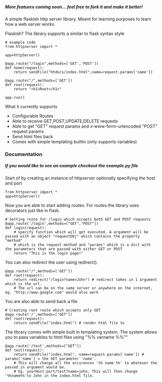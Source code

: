 ##### More features coming soon... feel free to fork it and make it better!
A simple flaskish http server library. Meant for learning purposes to learn how a web server works.

Flaskish?
The library supports a similar to flask syntax style
```
# example code
from httpserver import *

app=httpServer()

@app.route("/login",methods=['GET','POST'])
def home(request):
    return sendFile("htdocs/index.html",name=request.params['name'])

@app.route("/",methods=['GET'])
def root(request):
    return "<h1>Root</h1>"

app.run()
```

What it currently supports
- Configurable Routes
- Able to receive GET,POST,UPDATE,DELETE requests
- Able to get "GET" request params and x-www-form-urlencoded "POST" request params 
- Send html files back
- Comes with simple templating builtin (only supports variables)



### Documentation
##### If you would like to see an example checkout the example.py file 

Start of by creating an instance of httpserver optionally specifying the host and port
``` 
from httpserver import *
app=httpServer()
```
Now you are able to start adding routes. For routes the library uses decorators just like in flask.
```
# Setting route for /login which accepts both GET and POST requests
@app.route('/login',methods=["GET","POST"])
def login(request):
    # specify function which will get executed. A argument will be passed with an object "requestObj" which contains the property "method" 
    # which is the request method and "params" which is a dict with the parameters that are passed with either GET or POST
    return "This is the login page!"

```
You can also redirect the user using redirect().
```
@app.route("/",methods=['GET'])
def root(request):
    return redirect("/login?name=John") # redirect takes in 1 argument which is the url. 
    # The url can be on the same server or anywhere on the internet, eg. "http://www.google.com" would also work
```


You are also able to send back a file 
```
# Creating root route which accepts only GET
@app.route('/',methods=["GET"])
def root(request):
    return sendFile("index.html") # render html file to 
```
The library comes with simple built in templating system. The system allows you to pass variables to html files using "%% varname %%""
```
@app.route('/test',methods=["GET"])
def test(request):
    return sendFile("index.html", name=request.params['name']) # params['name'] = the GET parameter 'name'. 
    # This will change all the occurences '%% name %%' to whatever the passed in argument would be. 
    # Eg. yourHost:port/test?name=john. This will then change '%%name%%'to John in the index.html file.
```



